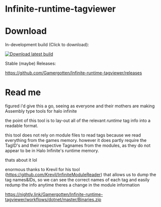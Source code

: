 # Infinite-runtime-tagviewer

# Download

In-development build (Click to download):

[![Download latest build](https://github.com/Gamergotten/Infinite-runtime-tagviewer/actions/workflows/dotnet.yml/badge.svg)](https://nightly.link/Gamergotten/Infinite-runtime-tagviewer/workflows/dotnet/master/Binaries.zip)

Stable (maybe) Releases:

https://github.com/Gamergotten/Infinite-runtime-tagviewer/releases

# Read me

figured i'd give this a go, seeing as everyone and their mothers are making Assembly type tools for halo infinite


the point of this tool is to lay-out all of the relevant *runtime* tag info into a readable format.

this tool does not rely on module files to read tags because we read everything from the games memory.
however it does partly require the TagID's and their respective Tagnames from the modules, as they do not appear to be in Halo Infinite's runtime memory.

thats about it lol

enormous thanks to Krevil for his tool (https://github.com/Krevil/InfiniteModuleReader) that allows us to dump the tag names&IDs, so we can see the correct names of each tag and easily redump the info anytime theres a change in the module information


https://nightly.link/Gamergotten/Infinite-runtime-tagviewer/workflows/dotnet/master/Binaries.zip
